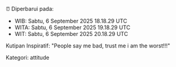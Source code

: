 ⏰ Diperbarui pada:
- WIB: Sabtu, 6 September 2025 18.18.29 UTC
- WITA: Sabtu, 6 September 2025 19.18.29 UTC
- WIT: Sabtu, 6 September 2025 20.18.29 UTC

Kutipan Inspiratif:
"People say me bad, trust me i am the worst!!!"


Kategori: attitude

